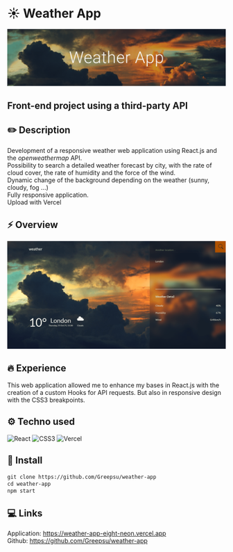 # ☀️ Weather App

![weather app header](src/images/readmeheaderapp.png)

## Front-end project using a third-party API

## ✏️ Description

Development of a responsive weather web application using React.js and the _openweathermap_ API. <br/>
Possibility to search a detailed weather forecast by city, with the rate of cloud cover, the rate of humidity and the force of the wind.<br/>
Dynamic change of the background depending on the weather (sunny, cloudy, fog ...)<br/>
Fully responsive application. <br/>
Upload with Vercel

## ⚡️ Overview

![weather app overview](src/images/overviewapp.png)

## 🔥 Experience

This web application allowed me to enhance my bases in React.js with the creation of a custom Hooks for API requests. But also in responsive design with the CSS3 breakpoints.

## ⚙️ Techno used

<img alt="React" src="https://img.shields.io/badge/-React-45b8d8?style=flat-square&logo=react&logoColor=white" /> <img alt="CSS3" src="https://img.shields.io/badge/-CSS3-1572B6?style=flat-square&logo=CSS3&logoColor=white" /> <img alt="Vercel" src="https://img.shields.io/badge/-Vercel-f1f1f1?style=flat-square&logo=Vercel&logoColor=000000" />

## 🔧 Install

```
git clone https://github.com/Greepsu/weather-app
cd weather-app
npm start
```

## 💻 Links

Application: https://weather-app-eight-neon.vercel.app <br/>
Github: https://github.com/Greepsu/weather-app
